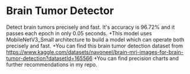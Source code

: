 # Brain Tumor Detector
Detect brain tumors precisely and fast. It's accuracy is 96.72% and it passes each epoch in only 0.05 seconds.
  +This model uses MobileNetV3_Small architecture to build a model which can operate both precisely and fast.
  +You can find this brain tumor detection dataset from https://www.kaggle.com/datasets/navoneel/brain-mri-images-for-brain-tumor-detection?datasetId=165566
  +You can find precision charts and further recommendations in my repo.

